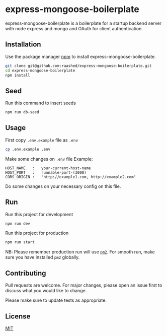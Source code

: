 # express-mongoose-boilerplate

express-mongoose-boilerplate is a boilerplate for a startup backend server with node express and mongo and OAuth for client authentication.

## Installation

Use the package manager [npm](https://www.npmjs.com/) to install express-mongoose-boilerplate.

```bash
git clone git@github.com:raashed/express-mongoose-boilerplate.git
cd express-mongoose-boilerplate
npm install
```

## Seed

Run this command to insert seeds

```bash
npm run db-seed
```

## Usage

First copy `.env.example` file as `.env`

```bash
cp .env.example .env
```

Make some changes on `.env` file 
Example: 

```dotenv
HOST_NAME   :   your-current-host-name
HOST_PORT   :   runnable-port-(3000)
CORS_ORIGIN :   "http://example1.com, http://example2.com"
```
Do some changes on your necessary config on this file. 

## Run

Run this project for development

```bash
npm run dev
```

Run this project for production

```bash
npm run start
```
NB: Please remember production run will use [`pm2`](https://pm2.keymetrics.io/). For smooth run, make sure you have installed `pm2` globally.



## Contributing
Pull requests are welcome. For major changes, please open an issue first to discuss what you would like to change.

Please make sure to update tests as appropriate.

## License
[MIT](https://choosealicense.com/licenses/mit/)

